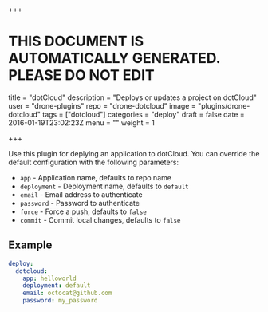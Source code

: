 +++

# THIS DOCUMENT IS AUTOMATICALLY GENERATED. PLEASE DO NOT EDIT

title = "dotCloud"
description = "Deploys or updates a project on dotCloud"
user = "drone-plugins"
repo = "drone-dotcloud"
image = "plugins/drone-dotcloud"
tags = ["dotcloud"]
categories = "deploy"
draft = false
date = 2016-01-19T23:02:23Z
menu = ""
weight = 1

+++

Use this plugin for deplying an application to dotCloud. You can override
the default configuration with the following parameters:

* `app` - Application name, defaults to repo name
* `deployment` - Deployment name, defaults to `default`
* `email` - Email address to authenticate
* `password` - Password to authenticate
* `force` - Force a push, defaults to `false`
* `commit` - Commit local changes, defaults to `false`

## Example

```yaml
deploy:
  dotcloud:
    app: helloworld
    deployment: default
    email: octocat@github.com
    password: my_password
```

